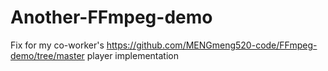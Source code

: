 # Another-FFmpeg-demo
Fix for my co-worker's https://github.com/MENGmeng520-code/FFmpeg-demo/tree/master player implementation
